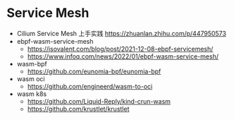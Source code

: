 # Service Mesh

* Cilium Service Mesh 上手实践 https://zhuanlan.zhihu.com/p/447950573
* ebpf-wasm-service-mesh
  * https://isovalent.com/blog/post/2021-12-08-ebpf-servicemesh/
  * https://www.infoq.com/news/2022/01/ebpf-wasm-service-mesh/
* wasm-bpf
  * https://github.com/eunomia-bpf/eunomia-bpf
* wasm oci
  * https://github.com/engineerd/wasm-to-oci
* wasm k8s
  * https://github.com/Liquid-Reply/kind-crun-wasm
  * https://github.com/krustlet/krustlet
